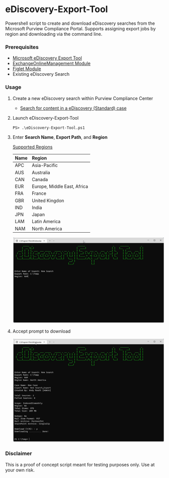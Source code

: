 # eDiscovery-Export-Tool

Powershell script to create and download eDiscovery searches from the Microsoft Purview Compliance Portal. Supports assigning export jobs by region and downloading via the command line.

### Prerequisites

- [Microsoft eDiscovery Export Tool](https://complianceclientsdf.blob.core.windows.net/v16/Microsoft.Office.Client.Discovery.UnifiedExportTool.application)
- [ExchangeOnlineManagement Module](https://www.powershellgallery.com/packages/ExchangeOnlineManagement/)
- [Figlet Module](https://www.powershellgallery.com/packages/Figlet/)
- Existing eDiscovery Search

### Usage

1. Create a new eDiscovery search within Purview Compliance Center

	- [Search for content in a eDiscovery (Standard) case](https://learn.microsoft.com/en-us/microsoft-365/compliance/ediscovery-search-for-content?source=recommendations&view=o365-worldwide)
	<p>

2. Launch eDiscovery-Export-Tool

	```
	PS> .\eDiscovery-Export-Tool.ps1
	```

3. Enter __Search Name__, __Export Path__, and __Region__

	[Supported Regions](https://learn.microsoft.com/en-us/powershell/module/exchange/set-compliancesecurityfilter?view=exchange-ps#-region)

	| Name |            Region           |
	|------|-----------------------------|
	| APC  | Asia-Pacific                |
	| AUS  | Australia                   |
	| CAN  | Canada                      |
	| EUR  | Europe, Middle East, Africa |
	| FRA  | France                      |
	| GBR  | United Kingdon              |
	| IND  | India                       |
	| JPN  | Japan                       |
	| LAM  | Latin America               |
	| NAM  | North America               |
	<p>

	<img src="imgs/image-1.jpg" style="border: 1px solid white">

4. Accept prompt to download

	<img src="imgs/image-2.jpg" style="border: 1px solid white">

### Disclaimer

This is a proof of concept script meant for testing purposes only. Use at your own risk.
